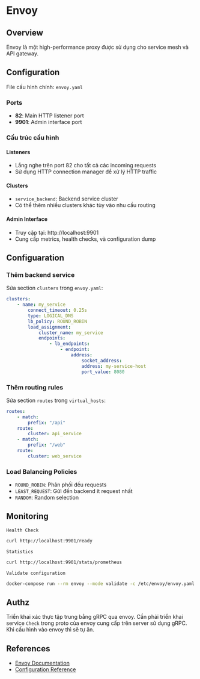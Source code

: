 # Envoy

## Overview

Envoy là một high-performance proxy được sử dụng cho service mesh và API gateway.

## Configuration

File cấu hình chính: `envoy.yaml`

### Ports

*   **82**: Main HTTP listener port
*   **9901**: Admin interface port

### Cấu trúc cấu hình

#### Listeners

*   Lắng nghe trên port 82 cho tất cả các incoming requests
*   Sử dụng HTTP connection manager để xử lý HTTP traffic

#### Clusters

*   `service_backend`: Backend service cluster
*   Có thể thêm nhiều clusters khác tùy vào nhu cầu routing

#### Admin Interface

*   Truy cập tại: http://localhost:9901
*   Cung cấp metrics, health checks, và configuration dump

## Configuaration

### Thêm backend service

Sửa section `clusters` trong `envoy.yaml`:

```yaml
clusters:
    - name: my_service
        connect_timeout: 0.25s
        type: LOGICAL_DNS
        lb_policy: ROUND_ROBIN
        load_assignment:
            cluster_name: my_service
            endpoints:
                - lb_endpoints:
                    - endpoint:
                        address:
                            socket_address:
                            address: my-service-host
                            port_value: 8080
```

### Thêm routing rules

Sửa section `routes` trong `virtual_hosts`:

```yaml
routes:
    - match:
        prefix: "/api"
    route:
        cluster: api_service
    - match:
        prefix: "/web"
    route:
        cluster: web_service
```

### Load Balancing Policies

*   `ROUND_ROBIN`: Phân phối đều requests
*   `LEAST_REQUEST`: Gửi đến backend ít request nhất
*   `RANDOM`: Random selection

## Monitoring

`Health Check`
```bash
curl http://localhost:9901/ready
```

`Statistics`
```bash
curl http://localhost:9901/stats/prometheus
```

`Validate configuration`
```bash
docker-compose run --rm envoy --mode validate -c /etc/envoy/envoy.yaml
```

## Authz

Triển khai xác thực tập trung bằng gRPC qua envoy. Cần phải triển khai service `Check` trong proto của envoy cung cấp trên server sử dụng gRPC. Khi cấu hình vào envoy thì sẽ tự ăn.

## References

*   [Envoy Documentation](https://www.envoyproxy.io/docs/envoy/latest/)
*   [Configuration Reference](https://www.envoyproxy.io/docs/envoy/latest/configuration/configuration)
